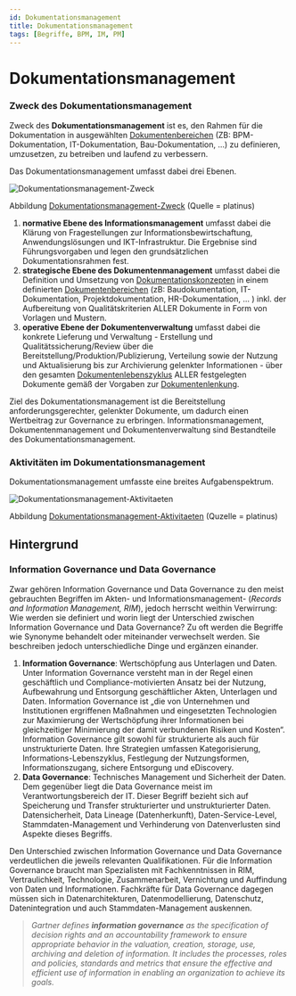 ```yaml
---
id: Dokumentationsmanagement
title: Dokumentationsmanagement
tags: [Begriffe, BPM, IM, PM]
---
```


# Dokumentationsmanagement

### Zweck des Dokumentationsmanagement

Zweck des **Dokumentationsmanagement** ist es, den Rahmen für die Dokumentation in ausgewählten [Dokumentenbereichen](/docs/Glossar/D-Glossar/Dokumentenklasse/) (ZB: BPM-Dokumentation, IT-Dokumentation, Bau-Dokumentation, ...) zu definieren, umzusetzen, zu betreiben und laufend zu verbessern.  

Das Dokumentationsmanagement umfasst dabei drei Ebenen. 

![Dokumentationsmanagement-Zweck](/img/Dokumentationsmanagement-Zweck.png)

Abbildung [Dokumentationsmanagement-Zweck](/img/Dokumentationsmanagement-Zweck.png) (Quelle = platinus)

1. **normative Ebene des Informationsmanagement** umfasst dabei die Klärung von Fragestellungen zur Informationsbewirtschaftung, Anwendungslösungen und IKT-Infrastruktur. Die Ergebnise sind Führungsvorgaben und legen den grundsätzlichen Dokumentationsrahmen fest.
2. **strategische Ebene des Dokumentenmanagement** umfasst dabei die Definition und Umsetzung von [Dokumentationskonzepten](/docs/Glossar/D-Glossar/Dokumentationskonzept/) in einem definierten [Dokumentenbereichen](/docs/Glossar/D-Glossar/Dokumentenklasse/) (zB: Baudokumentation, IT-Dokumentation, Projektdokumentation, HR-Dokumentation, ... ) inkl. der Aufbereitung von Qualitätskriterien ALLER Dokumente in Form von Vorlagen und Mustern.
3. **operative Ebene der Dokumentenverwaltung** umfasst dabei die konkrete Lieferung und Verwaltung - Erstellung und Qualitätssicherung/Review  über die Bereitstellung/Produktion/Publizierung, Verteilung sowie der Nutzung und Aktualisierung bis zur Archivierung gelenkter Informationen  - über den gesamten [Dokumentenlebenszyklus](/docs/Glossar/D-Glossar/Dokumentenlebenszyklus/) ALLER festgelegten Dokumente gemäß der Vorgaben zur [Dokumentenlenkung](/docs/Glossar/D-Glossar/Dokumentenlenkung/). 

Ziel des Dokumentationsmanagement ist die Bereitstellung anforderungsgerechter, gelenkter Dokumente, um dadurch einen Wertbeitrag zur Governance zu erbringen. Informationsmanagement, Dokumentenmanagement und Dokumentenverwaltung sind Bestandteile des Dokumentationsmanagement. 

### Aktivitäten im Dokumentationsmanagement

Dokumentationsmanagement umfasste eine breites Aufgabenspektrum. 

![Dokumentationsmanagement-Aktivitaeten](/img/Dokumentationsmanagement-Aktivitaeten.png)

Abbildung [Dokumentationsmanagement-Aktivitaeten](/img/Dokumentationsmanagement-Aktivitaeten.png) (Quzelle = platinus)



## Hintergrund

### Information Governance und Data Governance

Zwar gehören Information Governance und Data Governance zu den meist gebrauchten Begriffen im Akten- und Informationsmanagement- (*Records and Information Management, RIM*), jedoch herrscht weithin Verwirrung: Wie werden sie definiert und worin liegt der Unterschied zwischen Information Governance und Data Governance? Zu oft werden die Begriffe wie Synonyme behandelt oder miteinander verwechselt werden. Sie  beschreiben jedoch unterschiedliche Dinge und ergänzen einander.

1.  **Information Governance**: Wertschöpfung aus Unterlagen und Daten. Unter Information Governance  versteht man in der Regel einen geschäftlich und Compliance-motivierten  Ansatz bei der Nutzung, Aufbewahrung und Entsorgung geschäftlicher  Akten, Unterlagen und Daten. Information Governance ist „die von  Unternehmen und Institutionen ergriffenen Maßnahmen und eingesetzten  Technologien zur Maximierung der Wertschöpfung ihrer Informationen bei  gleichzeitiger Minimierung der damit verbundenen Risiken und Kosten“.  Information Governance gilt sowohl für strukturierte als auch für  unstrukturierte Daten. Ihre Strategien umfassen Kategorisierung,  Informations-Lebenszyklus, Festlegung der Nutzungsformen,  Informationszugang, sichere Entsorgung und eDiscovery.
2.  **Data Governance**: Technisches Management und Sicherheit der Daten. Dem gegenüber liegt die Data Governance meist im Verantwortungsbereich der IT. Dieser Begriff  bezieht sich auf Speicherung und Transfer strukturierter und  unstrukturierter Daten. Datensicherheit, Data Lineage (Datenherkunft),  Daten-Service-Level, Stammdaten-Management und Verhinderung von  Datenverlusten sind Aspekte dieses Begriffs.

Den Unterschied zwischen Information Governance und Data Governance  verdeutlichen die jeweils relevanten Qualifikationen. Für die  Information Governance braucht man Spezialisten mit Fachkenntnissen in  RIM, Vertraulichkeit, Technologie, Zusammenarbeit, Vernichtung und  Auffindung von Daten und Informationen. Fachkräfte für Data Governance  dagegen müssen sich in Datenarchitekturen, Datenmodellierung,  Datenschutz, Datenintegration und auch Stammdaten-Management auskennen.



> *Gartner defines **information governance** as the  specification of decision rights and an accountability framework to ensure appropriate behavior in the valuation, creation, storage, use, archiving and deletion of information. It includes the processes, roles  and policies, standards and metrics that ensure the effective and  efficient use of information in enabling an organization to achieve its  goals.*

